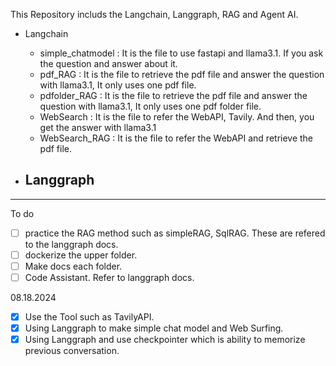 This Repository includs the Langchain, Langgraph, RAG and Agent AI. 

- Langchain
    - simple_chatmodel : It is the file to use fastapi and llama3.1. If you ask the question and answer about it. 
    - pdf_RAG : It is the file to retrieve the pdf file and answer the question with llama3.1, It only uses one pdf file.
    - pdfolder_RAG : It is the file to retrieve the pdf file and answer the question with llama3.1, It only uses one pdf folder file.
    - WebSearch : It is the file to refer the WebAPI, Tavily. And then, you get the answer with llama3.1
    - WebSearch_RAG : It is the file to refer the WebAPI and retrieve the pdf file. 

- Langgraph
   - 
----------------------------------------------------------------------------------------------------------------------------


To do 

- [ ] practice the RAG method such as simpleRAG, SqlRAG. These are refered to the langgraph docs. 
- [ ] dockerize the upper folder.
- [ ] Make docs each folder. 
- [ ] Code Assistant. Refer to langgraph docs.

08.18.2024

- [x] Use the Tool such as TavilyAPI.
- [x] Using Langgraph to make simple chat model and Web Surfing.
- [x] Using Langgraph and use checkpointer which is ability to memorize previous conversation.
